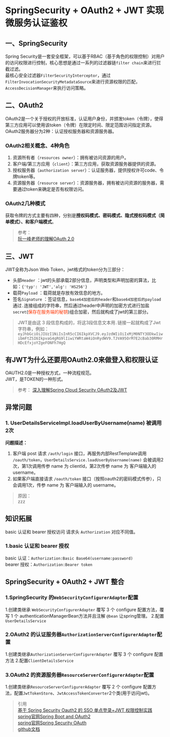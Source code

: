 # SpringSecurity + OAuth2 + JWT 实现微服务认证鉴权

## 一、SpringSecurity

Spring Security是一套安全框架，可以基于RBAC（基于角色的权限控制）对用户的访问权限进行控制，核心思想是通过一系列的过滤器链`filter chain`来进行拦截过滤。  
最核心安全过滤器`FilterSecurityInterceptor`，通过`FilterInvocationSecurityMetadataSource`来进行资源权限的匹配，`AccessDecisionManager`来执行访问策略。

## 二、OAuth2

OAuth2是一个关于授权的开放标准，认证用户身份，并颁发token（令牌），使得第三方应用可以使用该token（令牌）在限定时间、限定范围访问指定资源。  
OAuth2服务器分为2种：认证授权服务器和资源服务器。

### OAuth2相关概念、4种角色

1. 资源所有者（`resources owner`）：拥有被访问资源的用户。
2. 客户端/第三方应用（`client`）：第三方应用，获取资源服务器提供的资源。
3. 授权服务器（`authorization server`）：认证服务器，提供授权许可code、令牌token等。
4. 资源服务器（`resource server`）：资源服务器，拥有被访问资源的服务器，需要通过token来确定是否有权限访问。

### OAuth2几种模式

获取令牌的方式主要有四种，分别是**授权码模式、密码模式、隐式授权码模式（简单模式）、和客户端模式**。
> 参考：  
> [阮一峰老师的理解OAuth 2.0](http://www.ruanyifeng.com/blog/2014/05/oauth_2_0.html)  

## 三、JWT

JWT全称为Json Web Token，jwt格式的token分为三部分：  

- 头部`Header` ：jwt的头部承载2部分信息，声明类型和声明加密的算法，比如：`{'typ': 'JWT','alg': 'HS256'}`
- 载荷`Payload` ：载荷就是存放有效信息的地方。
- 签名`Signature` ：签证信息，`base64加密后的header`和`base64加密后的payload`通过`.`连接组成的字符串，然后通过header中声明的加密方式进行加盐`secret`(<font color='#FF3300'>保存在服务端的秘钥</font>)组合加密，然后就构成了jwt的第三部分。

> JWT是由这 3 段信息构成的，将这3段信息文本用`.`链接一起就构成了Jwt字符串，例如：  
`eyJhbGciOiJIUzI1NiIsInR5cCI6IkpXVCJ9.eyJzdWIiOiIxMjM0NTY3ODkwIiwibmFtZSI6IkpvaG4gRG9lIiwiYWRtaW4iOnRydWV9.TJVA95OrM7E2cBab30RMHrHDcEfxjoYZgeFONFh7HgQ`

## 有JWT为什么还要用OAuth2.0来做登入和权限认证

OAUTH2.0是一种授权方式，一种流程规范。  
JWT，是TOKEN的一种形式。
> 参考：
> [深入理解Spring Cloud Security OAuth2及JWT](https://www.jianshu.com/p/cb886f995e86?utm_source=oschina-app)

## 异常问题

### 1. UserDetailsServiceImpl.loadUserByUsername(name) 被调用2次

**问题描述：**

1. 客户端 post 请求 `/auth/login` 接口，再服务内部RestTemplate调用 `/oauth/token`，`UserDetailsService.loadUserByUsername(name)` 会被调用2次，第1次调用传参 name 为 clientId，第2次传参 name 为 客户端输入的 username。
2. 如果客户端直接请求 `/oauth/token` 接口（按照oauth2的密码模式传参），只会调用1次，传参 name 为 客户端输入的 username。

> 原因：  
> zzz

## 知识拓展

basic 认证和 bearer 授权访问 请求头 `Authorization` 对应不同值。

### 1.basic 认证和 bearer 授权

basic 认证：`Authorization:Basic Base64(username:password)`  
bearer 授权：`Authorization:Bearer token`

## SpringSecurity + OAuth2 + JWT 整合

### 1.SpringSecurity 的`WebSecurityConfigurerAdapter`配置

1.创建类继承 `WebSecurityConfigurerAdapter` 覆写 3 个 configure 配置方法，覆写 1 个 authenticationManagerBean方法并且注解 `@bean` 让spring管理。
2.配置`UserDetailsService`

### 2.OAuth2 的认证服务器`AuthorizationServerConfigurerAdapter`配置

1.创建类继承`AuthorizationServerConfigurerAdapter` 覆写 3 个 configure 配置方法
2.配置`ClientDetailsService`

### 3.OAuth2 的资源服务器`ResourceServerConfigurerAdapter`配置

1.创建类继承`ResourceServerConfigurerAdapter` 覆写 2 个 configure 配置方法，配置`JwtTokenStore`、`JwtAccessTokenConverter`2个类(用于访问jwt)。  

> 引用  
> [基于 Spring Security Oauth2 的 SSO 单点登录+JWT 权限控制实践](https://www.v2ex.com/t/561649)  
> [spring官网Spring Boot and OAuth2](https://spring.io/guides/tutorials/spring-boot-oauth2/)  
> [spring官网Spring Security OAuth](https://spring.io/projects/spring-security-oauth#learn)  
> [github文档](https://github.com/spring-projects/spring-security/wiki/OAuth-2.0-Migration-Guide)  
